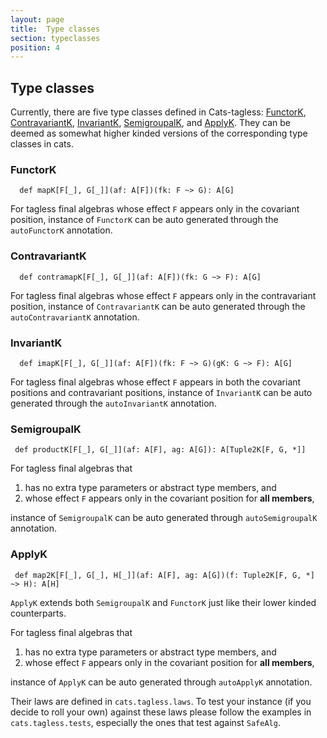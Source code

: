 ```yaml
---
layout: page
title:  Type classes
section: typeclasses
position: 4
---
```



## Type classes


Currently, there are five type classes defined in Cats-tagless: [FunctorK](#functork), [ContravariantK](#contravariantk), [InvariantK](#invariantk), [SemigroupalK](#semigroupalk), and [ApplyK](#applyk). They can be deemed as somewhat higher kinded versions of the corresponding type classes in cats.



### FunctorK
```
  def mapK[F[_], G[_]](af: A[F])(fk: F ~> G): A[G]
```

For tagless final algebras whose effect `F` appears only in the covariant position, instance of `FunctorK` can be auto generated through the `autoFunctorK` annotation.

### ContravariantK
```
  def contramapK[F[_], G[_]](af: A[F])(fk: G ~> F): A[G]
```

For tagless final algebras whose effect `F` appears only in the contravariant position, instance of `ContravariantK` can be auto generated through the `autoContravariantK` annotation.

### InvariantK
```
  def imapK[F[_], G[_]](af: A[F])(fk: F ~> G)(gK: G ~> F): A[G]
```

For tagless final algebras whose effect `F` appears in both the covariant positions and contravariant positions, instance of `InvariantK` can be auto generated through the `autoInvariantK` annotation.

### SemigroupalK
```
 def productK[F[_], G[_]](af: A[F], ag: A[G]): A[Tuple2K[F, G, *]]
```

For tagless final algebras that
1. has no extra type parameters or abstract type members, and
2. whose effect `F` appears only in the covariant position for **all members**,

instance of `SemigroupalK` can be auto generated through `autoSemigroupalK` annotation.


### ApplyK
```
 def map2K[F[_], G[_], H[_]](af: A[F], ag: A[G])(f: Tuple2K[F, G, *] ~> H): A[H]
```

`ApplyK` extends both `SemigroupalK` and `FunctorK` just like their lower kinded counterparts.

For tagless final algebras that
1. has no extra type parameters or abstract type members, and
2. whose effect `F` appears only in the covariant position for **all members**,

instance of `ApplyK` can be auto generated through `autoApplyK` annotation.



Their laws are defined in `cats.tagless.laws`. To test your instance (if you decide to roll your own) against these laws please follow the examples in `cats.tagless.tests`, especially the ones that test against `SafeAlg`.
